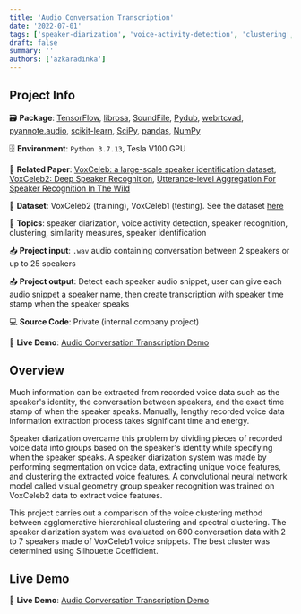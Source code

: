 ```yaml
---
title: 'Audio Conversation Transcription'
date: '2022-07-01'
tags: ['speaker-diarization', 'voice-activity-detection', 'clustering', 'speaker-recognition', 'speaker-identification']
draft: false
summary: ''
authors: ['azkaradinka']
---
```


## Project Info

🗃 **Package**: [TensorFlow](https://github.com/tensorflow), [librosa](https://github.com/librosa/librosa), [SoundFile](https://github.com/bastibe/python-soundfile), [Pydub](https://github.com/jiaaro/pydub), [webrtcvad](https://github.com/wiseman/py-webrtcvad), [pyannote.audio](https://github.com/pyannote/pyannote-audio), [scikit-learn](https://github.com/scikit-learn/scikit-learn), [SciPy](https://github.com/scipy/scipy), [pandas](https://github.com/pandas-dev/pandas), [NumPy](https://github.com/numpy/numpy)

🗄 **Environment**: `Python 3.7.13`, Tesla V100 GPU

📑 **Related Paper**: [VoxCeleb: a large-scale speaker identification dataset](https://arxiv.org/abs/1706.08612), [VoxCeleb2: Deep Speaker Recognition](https://arxiv.org/abs/1806.05622), [Utterance-level Aggregation For Speaker Recognition In The Wild](https://arxiv.org/abs/1902.10107)

🔗 **Dataset**: VoxCeleb2 (training), VoxCeleb1 (testing). See the dataset [here](https://www.robots.ox.ac.uk/~vgg/data/voxceleb/)

📰 **Topics**: speaker diarization, voice activity detection, speaker recognition, clustering, similarity measures, speaker identification

📥 **Project input**: `.wav` audio containing conversation between 2 speakers or up to 25 speakers

📤 **Project output**: Detect each speaker audio snippet, user can give each audio snippet a speaker name, then create transcription with speaker time stamp when the speaker speaks

💻 **Source Code**:  Private (internal company project)

📌 **Live Demo**: [Audio Conversation Transcription Demo](https://aradinka-audio-conversation-transcription-app-qr965p.streamlit.app/)

## Overview

Much information can be extracted from recorded voice data such as the speaker's identity, the conversation between speakers, and the exact time stamp of when the speaker speaks. Manually, lengthy recorded voice data information extraction process takes significant time and energy.

Speaker diarization overcame this problem by dividing pieces of recorded voice data into groups based on the speaker's identity while specifying when the speaker speaks. A speaker diarization system was made by performing segmentation on voice data, extracting unique voice features, and clustering the extracted voice features. A convolutional neural network model called visual geometry group speaker recognition was trained on VoxCeleb2 data to extract voice features. 

This project carries out a comparison of the voice clustering method between agglomerative hierarchical clustering and spectral clustering. The speaker diarization system was evaluated on 600 conversation data with 2 to 7 speakers made of VoxCeleb1 voice snippets. The best cluster was determined using Silhouette Coefficient.

## Live Demo

📌 **Live Demo**: [Audio Conversation Transcription Demo](https://aradinka-audio-conversation-transcription-app-qr965p.streamlit.app/)